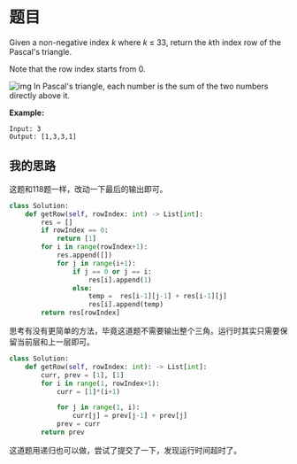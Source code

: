 # 题目

Given a non-negative index *k* where *k* ≤ 33, return the *k*th index row of the Pascal's triangle.

Note that the row index starts from 0.

![img](https://upload.wikimedia.org/wikipedia/commons/0/0d/PascalTriangleAnimated2.gif)
In Pascal's triangle, each number is the sum of the two numbers directly above it.

**Example:**

```
Input: 3
Output: [1,3,3,1]
```

## 我的思路

这题和118题一样，改动一下最后的输出即可。

```python
class Solution:
    def getRow(self, rowIndex: int) -> List[int]:
        res = []
        if rowIndex == 0:
            return [1]
        for i in range(rowIndex+1):
            res.append([])
            for j in range(i+1):
                if j == 0 or j == i:
                    res[i].append(1)
                else:
                    temp =  res[i-1][j-1] + res[i-1][j]
                    res[i].append(temp)            
        return res[rowIndex]
```

思考有没有更简单的方法，毕竟这道题不需要输出整个三角。运行时其实只需要保留当前层和上一层即可。

```python
class Solution:
    def getRow(self, rowIndex: int): -> List[int]:
        curr, prev = [1], [1]
        for i in range(1, rowIndex+1):
            curr = [1]*(i+1)

            for j in range(1, i):
                curr[j] = prev[j-1] + prev[j]
            prev = curr
        return prev   
```

这道题用递归也可以做，尝试了提交了一下，发现运行时间超时了。